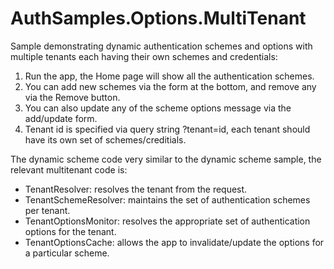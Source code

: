 AuthSamples.Options.MultiTenant
=================

Sample demonstrating dynamic authentication schemes and options with multiple tenants each having their own schemes and credentials:
1. Run the app, the Home page will show all the authentication schemes.
2. You can add new schemes via the form at the bottom, and remove any via the Remove button.
3. You can also update any of the scheme options message via the add/update form.
4. Tenant id is specified via query string ?tenant=id, each tenant should have its own set of schemes/creditials.

The dynamic scheme code very similar to the dynamic scheme sample, the relevant multitenant code is:
- TenantResolver: resolves the tenant from the request.
- TenantSchemeResolver: maintains the set of authentication schemes per tenant.
- TenantOptionsMonitor: resolves the appropriate set of authentication options for the tenant.
- TenantOptionsCache: allows the app to invalidate/update the options for a particular scheme.